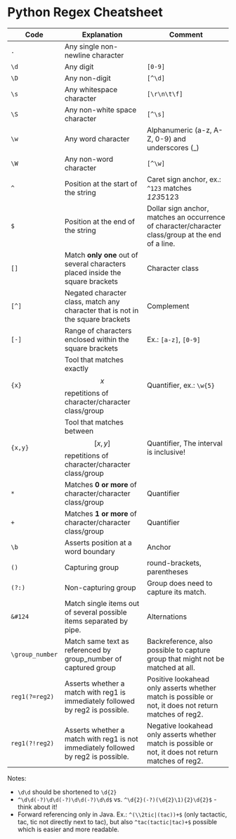# Python Regex Cheatsheet

|Code|Explanation|Comment |
|--|--| ---|
| `.`  | Any single non-newline character |       |
| `\d` | Any digit                        | `[0-9]` |
| `\D` | Any non-digit                    | `[^\d]`      |
| `\s` | Any whitespace character         | `[\r\n\t\f]` |
| `\S` | Any non-white space character    | `[^\s]`   | 
| `\w` | Any word character               | Alphanumeric (a-z, A-Z, 0-9) and underscores (_) |
| `\W` | Any non-word character           | `[^\w]` | 
| `^`  | Position at the start of the string | Caret sign anchor, ex.: `^123` matches *123*5123 |
| `$`  | Position at the end of the string   | Dollar sign anchor, matches an occurrence of character/character class/group at the end of a line. |
| `[]` | Match **only one** out of several characters placed inside the square brackets  | Character class |
| `[^]`| Negated character class, match any character that is not in the square brackets | Complement |
| `[-]`| Range of characters enclosed within the square brackets| Ex.: `[a-z]`, `[0-9]` |
| `{x}`| Tool that matches exactly $$x$$ repetitions of character/character class/group | Quantifier, ex.: `\w{5}` |
| `{x,y}`| Tool that matches between $$[x,y]$$ repetitions of character/character class/group | Quantifier, The interval is inclusive!|
| `*`    | Matches **0 or more** of character/character class/group |Quantifier|
| `+`    | Matches **1 or more** of character/character class/group |Quantifier|
| `\b`   | Asserts position at a word boundary | Anchor |
| `()`   | Capturing group | round-brackets, parentheses |
| `(?:)` | Non-capturing group | Group does need to capture its match. |
| `&#124`    | Match single items out of several possible items separated by pipe. |Alternations|
| `\group_number` | Match same text as referenced by group_number of captured group | Backreference, also possible to capture group that might not be matched at all. |
| `reg1(?=reg2)` | Asserts whether a match with reg1 is immediately followed by reg2 is possible. | Positive lookahead only asserts whether match is possible or not, it does not return matches of reg2. |
| `reg1(?!reg2)` | Asserts whether a match with reg1 is not immediately followed by reg2 is possible. | Negative lookahead only asserts whether match is possible or not, it does not return matches of reg2. |


Notes:
* `\d\d` should be shortened to `\d{2}`
* `^\d\d(-?)\d\d(-?)\d\d(-?)\d\d$` vs. `^\d{2}(-?)(\d{2}\1){2}\d{2}$` - think about it!
* Forward referencing only in Java. Ex.: `^(\\2tic|(tac))+$` (only tactactic, tac, tic not directly next to tac), but also `^tac(tactic|tac)+$` possible which is easier and more readable. 
